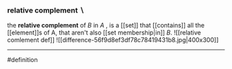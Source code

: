 ### relative complement $\backslash$  
the **relative complement** of $B$ in $A$ , is a [[set]] that [[contains]] all the [[element]]s of A, that aren't also [[set membership|in]] $B$. ![[relative comlement def]] ![[difference-56f9d8ef3df78c78419431b8.jpg|400x300]]

***
#definition 
